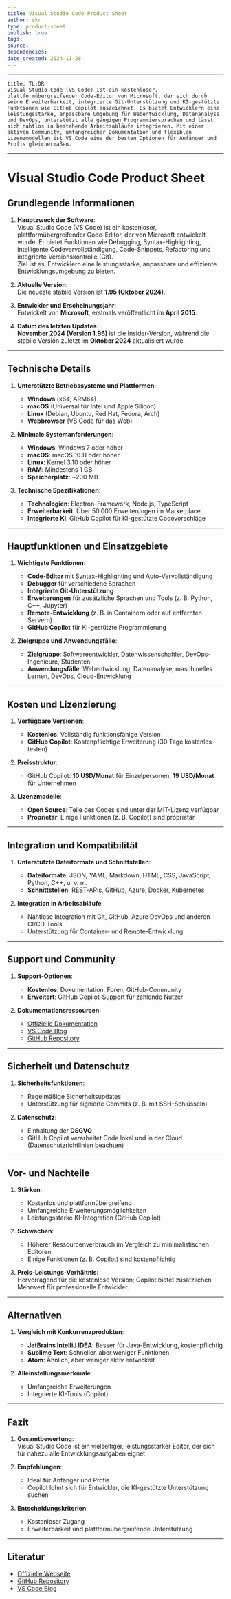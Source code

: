 ```yaml
---
title: Visual Studio Code Product Sheet
author: skr
type: product-sheet
publish: true
tags: 
source: 
dependencies:
date_created: 2024-11-28
---
```

---
```ad-tldr
title: TL;DR
Visual Studio Code (VS Code) ist ein kostenloser, plattformübergreifender Code-Editor von Microsoft, der sich durch seine Erweiterbarkeit, integrierte Git-Unterstützung und KI-gestützte Funktionen wie GitHub Copilot auszeichnet. Es bietet Entwicklern eine leistungsstarke, anpassbare Umgebung für Webentwicklung, Datenanalyse und DevOps, unterstützt alle gängigen Programmiersprachen und lässt sich nahtlos in bestehende Arbeitsabläufe integrieren. Mit einer aktiven Community, umfangreicher Dokumentation und flexiblen Lizenzmodellen ist VS Code eine der besten Optionen für Anfänger und Profis gleichermaßen.

```
---
# **Visual Studio Code Product Sheet**
## **Grundlegende Informationen**
1. **Hauptzweck der Software**:  
   Visual Studio Code (VS Code) ist ein kostenloser, plattformübergreifender Code-Editor, der von Microsoft entwickelt wurde. Er bietet Funktionen wie Debugging, Syntax-Highlighting, intelligente Codevervollständigung, Code-Snippets, Refactoring und integrierte Versionskontrolle (Git).  
   Ziel ist es, Entwicklern eine leistungsstarke, anpassbare und effiziente Entwicklungsumgebung zu bieten.

2. **Aktuelle Version**:  
   Die neueste stabile Version ist **1.95 (Oktober 2024)**.

3. **Entwickler und Erscheinungsjahr**:  
   Entwickelt von **Microsoft**, erstmals veröffentlicht im **April 2015**.

4. **Datum des letzten Updates**:  
   **November 2024 (Version 1.96)** ist die Insider-Version, während die stabile Version zuletzt im **Oktober 2024** aktualisiert wurde.

---

## **Technische Details**
1. **Unterstützte Betriebssysteme und Plattformen**:  
   - **Windows** (x64, ARM64)  
   - **macOS** (Universal für Intel und Apple Silicon)  
   - **Linux** (Debian, Ubuntu, Red Hat, Fedora, Arch)  
   - **Webbrowser** (VS Code für das Web)

2. **Minimale Systemanforderungen**:  
   - **Windows**: Windows 7 oder höher  
   - **macOS**: macOS 10.11 oder höher  
   - **Linux**: Kernel 3.10 oder höher  
   - **RAM**: Mindestens 1 GB  
   - **Speicherplatz**: ~200 MB

3. **Technische Spezifikationen**:  
   - **Technologien**: Electron-Framework, Node.js, TypeScript  
   - **Erweiterbarkeit**: Über 50.000 Erweiterungen im Marketplace  
   - **Integrierte KI**: GitHub Copilot für KI-gestützte Codevorschläge

---

## **Hauptfunktionen und Einsatzgebiete**
1. **Wichtigste Funktionen**:  
   - **Code-Editor** mit Syntax-Highlighting und Auto-Vervollständigung  
   - **Debugger** für verschiedene Sprachen  
   - **Integrierte Git-Unterstützung**  
   - **Erweiterungen** für zusätzliche Sprachen und Tools (z. B. Python, C++, Jupyter)  
   - **Remote-Entwicklung** (z. B. in Containern oder auf entfernten Servern)  
   - **GitHub Copilot** für KI-gestützte Programmierung  

2. **Zielgruppe und Anwendungsfälle**:  
   - **Zielgruppe**: Softwareentwickler, Datenwissenschaftler, DevOps-Ingenieure, Studenten  
   - **Anwendungsfälle**: Webentwicklung, Datenanalyse, maschinelles Lernen, DevOps, Cloud-Entwicklung

---

## **Kosten und Lizenzierung**
1. **Verfügbare Versionen**:  
   - **Kostenlos**: Vollständig funktionsfähige Version  
   - **GitHub Copilot**: Kostenpflichtige Erweiterung (30 Tage kostenlos testen)

2. **Preisstruktur**:  
   - GitHub Copilot: **10 USD/Monat** für Einzelpersonen, **19 USD/Monat** für Unternehmen

3. **Lizenzmodelle**:  
   - **Open Source**: Teile des Codes sind unter der MIT-Lizenz verfügbar  
   - **Proprietär**: Einige Funktionen (z. B. Copilot) sind proprietär

---

## **Integration und Kompatibilität**
1. **Unterstützte Dateiformate und Schnittstellen**:  
   - **Dateiformate**: JSON, YAML, Markdown, HTML, CSS, JavaScript, Python, C++, u. v. m.  
   - **Schnittstellen**: REST-APIs, GitHub, Azure, Docker, Kubernetes

2. **Integration in Arbeitsabläufe**:  
   - Nahtlose Integration mit Git, GitHub, Azure DevOps und anderen CI/CD-Tools  
   - Unterstützung für Container- und Remote-Entwicklung

---

## **Support und Community**
1. **Support-Optionen**:  
   - **Kostenlos**: Dokumentation, Foren, GitHub-Community  
   - **Erweitert**: GitHub Copilot-Support für zahlende Nutzer

2. **Dokumentationsressourcen**:  
   - [Offizielle Dokumentation](https://code.visualstudio.com/docs)  
   - [VS Code Blog](https://devblogs.microsoft.com/vscode-blog)  
   - [GitHub Repository](https://github.com/microsoft/vscode)

---

## **Sicherheit und Datenschutz**
1. **Sicherheitsfunktionen**:  
   - Regelmäßige Sicherheitsupdates  
   - Unterstützung für signierte Commits (z. B. mit SSH-Schlüsseln)

2. **Datenschutz**:  
   - Einhaltung der **DSGVO**  
   - GitHub Copilot verarbeitet Code lokal und in der Cloud (Datenschutzrichtlinien beachten)

---

## **Vor- und Nachteile**
1. **Stärken**:  
   - Kostenlos und plattformübergreifend  
   - Umfangreiche Erweiterungsmöglichkeiten  
   - Leistungsstarke KI-Integration (GitHub Copilot)

2. **Schwächen**:  
   - Höherer Ressourcenverbrauch im Vergleich zu minimalistischen Editoren  
   - Einige Funktionen (z. B. Copilot) sind kostenpflichtig

3. **Preis-Leistungs-Verhältnis**:  
   Hervorragend für die kostenlose Version; Copilot bietet zusätzlichen Mehrwert für professionelle Entwickler.

---

## **Alternativen**
1. **Vergleich mit Konkurrenzprodukten**:  
   - **JetBrains IntelliJ IDEA**: Besser für Java-Entwicklung, kostenpflichtig  
   - **Sublime Text**: Schneller, aber weniger Funktionen  
   - **Atom**: Ähnlich, aber weniger aktiv entwickelt

2. **Alleinstellungsmerkmale**:  
   - Umfangreiche Erweiterungen  
   - Integrierte KI-Tools (Copilot)

---

## **Fazit**
1. **Gesamtbewertung**:  
   Visual Studio Code ist ein vielseitiger, leistungsstarker Editor, der sich für nahezu alle Entwicklungsaufgaben eignet.

2. **Empfehlungen**:  
   - Ideal für Anfänger und Profis  
   - Copilot lohnt sich für Entwickler, die KI-gestützte Unterstützung suchen

3. **Entscheidungskriterien**:  
   - Kostenloser Zugang  
   - Erweiterbarkeit und plattformübergreifende Unterstützung

---

## **Literatur**
- [Offizielle Webseite](https://code.visualstudio.com)  
- [GitHub Repository](https://github.com/microsoft/vscode)  
- [VS Code Blog](https://devblogs.microsoft.com/vscode-blog)  

